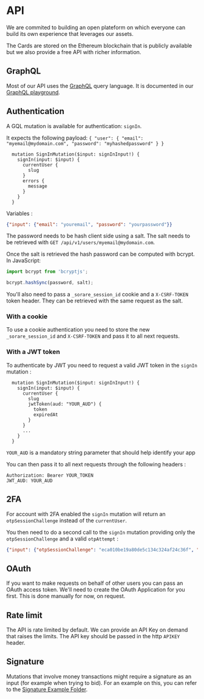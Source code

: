 # API

We are commited to building an open plateform on which everyone can build its own experience that leverages our assets.

The Cards are stored on the Ethereum blockchain that is publicly available but we also provide a free API with richer information.

## GraphQL

Most of our API uses the [GraphQL](https://graphql.org/) query language. It is documented in our [GraphQL playground](https://api.sorare.com/graphql/playground).

## Authentication

A GQL mutation is available for authentication: `signIn`.

It expects the following payload: `{ "user": { "email": "myemail@mydomain.com", "password": "myhashedpassword" } }`

```gql
  mutation SignInMutation($input: signInInput!) {
    signIn(input: $input) {
      currentUser {
        slug
      }
      errors {
        message
      }
    }
  }
```

Variables :
```json
{"input": {"email": "youremail", "password": "yourpassword"}}
```

The password needs to be hash client side using a salt. The salt needs to be retrieved with `GET /api/v1/users/myemail@mydomain.com`.

Once the salt is retrieved the hash password can be computed with bcrypt. In JavaScript:

```javascript
import bcrypt from 'bcryptjs';

bcrypt.hashSync(password, salt);
```

You'll also need to pass a `_sorare_session_id` cookie and a `X-CSRF-TOKEN` token header. They can be retrieved with the same request as the salt.


### With a cookie

To use a cookie authentication you need to store the new `_sorare_session_id` and `X-CSRF-TOKEN` and pass it to all next requests.


### With a JWT token

To authenticate by JWT you need to request a valid JWT token in the `signIn` mutation :

```gql
  mutation SignInMutation($input: signInInput!) {
    signIn(input: $input) {
      currentUser {
        slug
        jwtToken(aud: "YOUR_AUD") {
          token
          expiredAt
        }
      }
      ...
    }
  }
```

`YOUR_AUD` is a mandatory string parameter that should help identify your app

You can then pass it to all next requests through the following headers :

```
Authorization: Bearer YOUR_TOKEN
JWT_AUD: YOUR_AUD
```


## 2FA

For account with 2FA enabled the `signIn` mutation will return an `otpSessionChallenge` instead of the `currentUser`.

You then need to do a second call to the `signIn` mutation providing only the `otpSessionChallenge` and a valid `otpAttempt` :

```json
{"input": {"otpSessionChallenge": "eca010be19a80de5c134c324af24c36f", "otpAttempt": "788143"}}
```


## OAuth

If you want to make requests on behalf of other users you can pass an OAuth access token. We'll need to create the OAuth Application for you first. This is done manually for now, on request.

## Rate limit

The API is rate limited by default. We can provide an API Key on demand that raises the limits. The API key should be passed in the http `APIKEY` header.

## Signature 

Mutations that involve money transactions might require a signature as an input (for example when trying to bid). For an example on this, you can refer to the [Signature Example Folder](signature-example).
